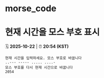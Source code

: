 # morse_code
# 현재 시간을 모스 부호 표시
<!-- MORSE_TIME_START -->
🗓️ **2025-10-22** | ⏰ **20:54 (KST)**

```
현재 시간을 입력하세요. 모스 부호로 바꿉니다
..--- ----- ..... ....-
모스 부호를 다시 현재 시간으로 바꿉니다
2054
```
<!-- MORSE_TIME_END -->

